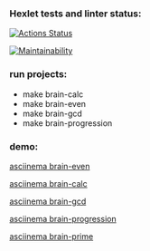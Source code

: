 ### Hexlet tests and linter status:
[![Actions Status](https://github.com/alinagaripova/frontend-project-44/workflows/hexlet-check/badge.svg)](https://github.com/alinagaripova/frontend-project-44/actions)

[![Maintainability](https://api.codeclimate.com/v1/badges/71a59670658b906bc583/maintainability)](https://codeclimate.com/github/alinagaripova/frontend-project-44/maintainability)

### run projects: 
- make brain-calc
- make brain-even
- make brain-gcd
- make brain-progression

### demo:
[asciinema brain-even](https://asciinema.org/a/Eyl8ldS1D5bM2kHEopzIDNF5E)

[asciinema brain-calc](https://asciinema.org/a/IAghsjFeYpeqJzoOehfllmS99)

[asciinema brain-gcd](https://asciinema.org/a/6UX4Woyhrs5kmX4n3BQXzrWWJ)

[asciinema brain-progression](https://asciinema.org/a/imZnh6hWrsn9N0gI0BB3D83yt)

[asciinema brain-prime](https://asciinema.org/a/imZnh6hWrsn9N0gI0BB3D83yt)